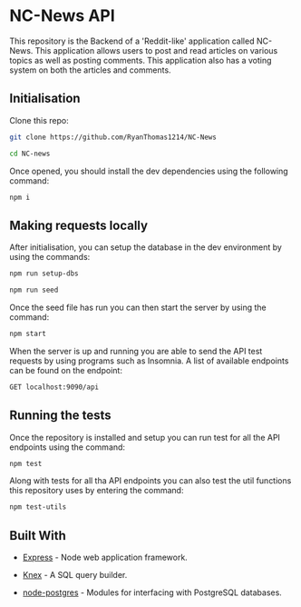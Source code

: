 # NC-News API

This repository is the Backend of a 'Reddit-like' application called NC-News. This application allows users to post and read articles on various topics as well as posting comments. This application also has a voting system on both the articles and comments.

## Initialisation

Clone this repo:

```bash
git clone https://github.com/RyanThomas1214/NC-News

cd NC-news
```

Once opened, you should install the dev dependencies using the following command:

```bash
npm i
```

## Making requests locally

After initialisation, you can setup the database in the dev environment by using the commands:

```bash
npm run setup-dbs

npm run seed
```

Once the seed file has run you can then start the server by using the command:

```bash
npm start
```

When the server is up and running you are able to send the API test requests by using programs such as Insomnia. A list of available endpoints can be found on the endpoint:

```bash
GET localhost:9090/api
```

## Running the tests

Once the repository is installed and setup you can run test for all the API endpoints using the command:

```bash
npm test
```

Along with tests for all tha API endpoints you can also test the util functions this repository uses by entering the command:

```bash
npm test-utils
```

## Built With

- [Express](https://expressjs.com/ "Express") - Node web application framework.

* [Knex](http://knexjs.org/ "Knex") - A SQL query builder.

* [node-postgres](https://node-postgres.com/ "node-postgres") - Modules for interfacing with PostgreSQL databases.
